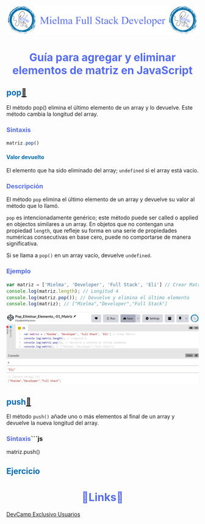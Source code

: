 ![Logo Mielma](image/Logo_Encabezado.png)

# <center><b><font color="#556CEE">Guía para agregar y eliminar elementos de matriz en JavaScript</font></b>

## <b><font color="#006cb5">pop[🔗](https://developer.mozilla.org/es/docs/Web/JavaScript/Reference/Global_Objects/Array/pop#descripci%C3%B3n)</font></b>
El método pop() elimina el último elemento de un array y lo devuelve. Este método cambia la longitud del array.

### <font color="#556CEE">Sintaxis</font>
```js
matriz.pop()
```
#### <font color="#006cb5">Valor devuelto</font>
El elemento que ha sido eliminado del array; `undefined` si el array está vacío.

### <font color="#556CEE">Descripción</font>
El método `pop` elimina el último elemento de un array y devuelve su valor al método que lo llamó.

`pop` es intencionadamente genérico; este método puede ser called o applied en objectos similares a un array. En objetos que no contengan una propiedad `length`, que refleje su forma en una serie de propiedades numéricas consecutivas en base cero, puede no comportarse de manera significativa.

Si se llama a `pop()` en un array vacío, devuelve `undefined`.

### <font color="#556CEE">Ejemplo</font>
```js
var matriz = ['Mielma', 'Developer', 'Full Stack', 'Eli'] // Crear Matriz
console.log(matriz.length); // Longitud 4
console.log(matriz.pop()); // Devuelve y elimina el último elemento
console.log(matriz); // ["Mielma","Developer","Full Stack"]
```
![Pop_Eliminar_Elemento_-01_Matriz](image/Pop_Eliminar_Elemento_-01_Matriz.png)

## <b><font color="#006cb5">push[🔗](https://developer.mozilla.org/es/docs/Web/JavaScript/Reference/Global_Objects/Array/push)</font></b>
El método `push()` añade uno o más elementos al final de un array y devuelve la nueva longitud del array.
### <font color="#556CEE">Sintaxis</font>```js
matriz.push()

## <b><font color="#006cb5">Ejercicio</font></b>
<!-- ### <font color="#556CEE">H3</font> -->
<!-- #### <font color="#006cb5">H4</font> -->
<!-- ## <center><b><font color="#006cb5">Coding Exercise</font></b>
```js
```
Resultado:
```js
``` -->

# <center><b><font color="#556CEE">🔗Links🔗</font></b>

[DevCamp Exclusivo Usuarios]()  

<!-- [Código DevCamp]() -->

<!-- [Código Mielma]() -->